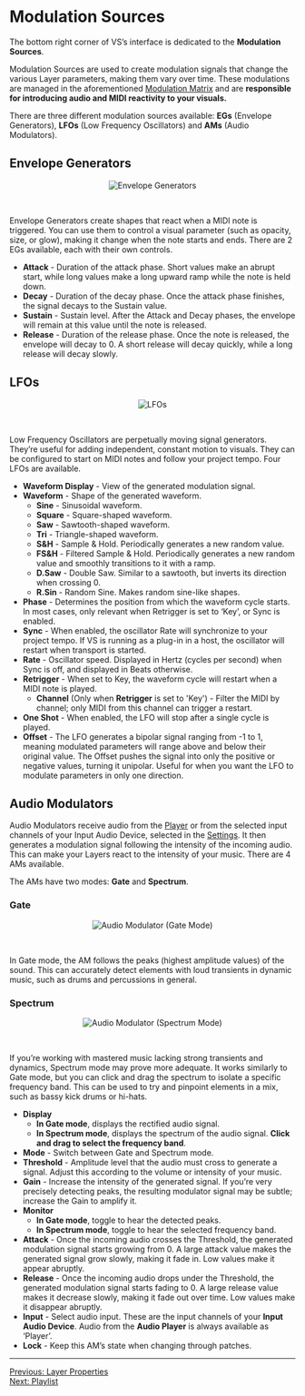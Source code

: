 # Modulation Sources

The bottom right corner of VS’s interface is dedicated to the **Modulation Sources**.

Modulation Sources are used to create modulation signals that change the various Layer parameters, making them vary over time. These modulations are managed in the aforementioned [Modulation Matrix](layer-properties#matrix) and are **responsible for introducing audio and MIDI reactivity to your visuals.**

There are three different modulation sources available: **EGs** (Envelope Generators), **LFOs** (Low Frequency Oscillators) and **AMs** (Audio Modulators).

## Envelope Generators

<div style="text-align: center;">
<figure style="text-align: center;">
  <img src="/vs2/images/modulation-sources-eg.png" alt="Envelope Generators" style="padding: 0px; bottom-padding: 0px" />
  <figcaption></figcaption>
</figure>
</div>
<br>

Envelope Generators create shapes that react when a MIDI note is triggered. You can use them to control a visual parameter (such as opacity, size, or glow), making it change when the note starts and ends. There are 2 EGs available, each with their own controls.

- **Attack** - Duration of the attack phase. Short values make an abrupt start, while long values make a long upward ramp while the note is held down.
- **Decay** - Duration of the decay phase. Once the attack phase finishes, the signal decays to the Sustain value.
- **Sustain** - Sustain level. After the Attack and Decay phases, the envelope will remain at this value until the note is released.
- **Release** - Duration of the release phase. Once the note is released, the envelope will decay to 0. A short release will decay quickly, while a long release will decay slowly.

## LFOs

<div style="text-align: center;">
<figure style="text-align: center;">
  <img src="/vs2/images/modulation-sources-lfo.png" alt="LFOs" style="padding: 0px; bottom-padding: 0px" />
  <figcaption></figcaption>
</figure>
</div>
<br>

Low Frequency Oscillators are perpetually moving signal generators. They’re useful for adding independent, constant motion to visuals. They can be configured to start on MIDI notes and follow your project tempo. Four LFOs are available.

- **Waveform Display** - View of the generated modulation signal.
- **Waveform** - Shape of the generated waveform.
    - **Sine** - Sinusoidal waveform.
    - **Square** - Square-shaped waveform.
    - **Saw** - Sawtooth-shaped waveform.
    - **Tri** - Triangle-shaped waveform.
    - **S&H** - Sample & Hold. Periodically generates a new random value.
    - **FS&H** - Filtered Sample & Hold. Periodically generates a new random value and smoothly transitions to it with a ramp.
    - **D.Saw** - Double Saw. Similar to a sawtooth, but inverts its direction when crossing 0.
    - **R.Sin** - Random Sine. Makes random sine-like shapes.
- **Phase** - Determines the position from which the waveform cycle starts. In most cases, only relevant when Retrigger is set to ‘Key’, or Sync is enabled.
- **Sync** - When enabled, the oscillator Rate will synchronize to your project tempo. If VS is running as a plug-in in a host, the oscillator will restart when transport is started.
- **Rate** - Oscillator speed. Displayed in Hertz (cycles per second) when Sync is off, and displayed in Beats otherwise.
- **Retrigger** - When set to Key, the waveform cycle will restart when a MIDI note is played.
    - **Channel** (Only when **Retrigger** is set to 'Key') - Filter the MIDI by channel; only MIDI from this channel can trigger a restart.
- **One Shot** - When enabled, the LFO will stop after a single cycle is played.
- **Offset** - The LFO generates a bipolar signal ranging from -1 to 1, meaning modulated parameters will range above and below their original value. The Offset pushes the signal into only the positive or negative values, turning it unipolar. Useful for when you want the LFO to modulate parameters in only one direction.

## Audio Modulators

Audio Modulators receive audio from the [Player](audio-player) or from the selected input channels of your Input Audio Device, selected in the [Settings](settings). It then generates a modulation signal following the intensity of the incoming audio. This can make your Layers react to the intensity of your music. There are 4 AMs available.

The AMs have two modes: **Gate** and **Spectrum**.

### Gate

<div style="text-align: center;">
<figure style="text-align: center;">
  <img src="/vs2/images/modulation-sources-am-gate.png" alt="Audio Modulator (Gate Mode)" style="padding: 0px; bottom-padding: 0px" />
  <figcaption></figcaption>
</figure>
</div>
<br>

In Gate mode, the AM follows the peaks (highest amplitude values) of the sound. This can accurately detect elements with loud transients in dynamic music, such as drums and percussions in general.

### Spectrum

<div style="text-align: center;">
<figure style="text-align: center;">
  <img src="/vs2/images/modulation-sources-am-spectrum.png" alt="Audio Modulator (Spectrum Mode)" style="padding: 0px; bottom-padding: 0px" />
  <figcaption></figcaption>
</figure>
</div>
<br>

If you’re working with mastered music lacking strong transients and dynamics, Spectrum mode may prove more adequate.
It works similarly to Gate mode, but you can click and drag the spectrum to isolate a specific frequency band. This can be used to try and pinpoint elements in a mix, such as bassy kick drums or hi-hats.


- **Display**
    - **In Gate mode**, displays the rectified audio signal.
    - **In Spectrum mode**, displays the spectrum of the audio signal. **Click and drag to select the frequency band**.
- **Mode** - Switch between Gate and Spectrum mode.
- **Threshold** - Amplitude level that the audio must cross to generate a signal. Adjust this according to the volume or intensity of your music.
- **Gain** - Increase the intensity of the generated signal. If you’re very precisely detecting peaks, the resulting modulator signal may be subtle; increase the Gain to amplify it.
- **Monitor**
    - **In Gate mode**, toggle to hear the detected peaks.
    - **In Spectrum mode**, toggle to hear the selected frequency band.
- **Attack** - Once the incoming audio crosses the Threshold, the generated modulation signal starts growing from 0. A large attack value makes the generated signal grow slowly, making it fade in. Low values make it appear abruptly.
- **Release** - Once the incoming audio drops under the Threshold, the generated modulation signal starts fading to 0. A large release value makes it decrease slowly, making it fade out over time. Low values make it disappear abruptly.
- **Input** - Select audio input. These are the input channels of your **Input Audio Device**. Audio from the **Audio Player** is always available as ‘Player’.
- **Lock** - Keep this AM’s state when changing through patches.

***
[Previous: Layer Properties](layer-properties)<br>
[Next: Playlist](playlist)